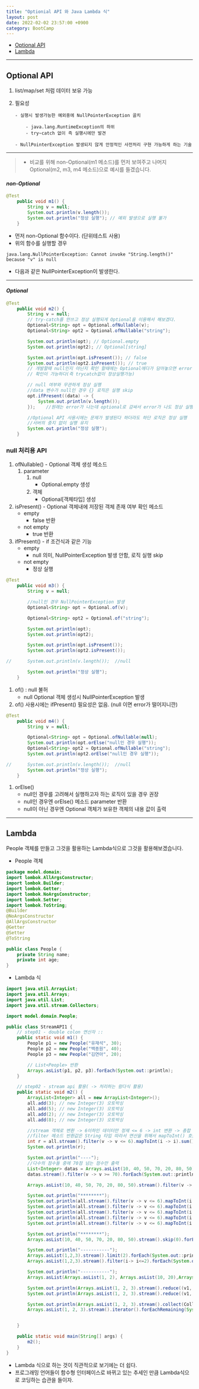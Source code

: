 ```yaml
---
title: "Optionial API 와 Java Lambda 식"
layout: post
date: 2022-02-02 23:57:00 +0900
category: BootCamp
---
```


- [Optional API](#optional-api)
- [Lambda](#lambda)

---

## Optional API

1.  list/map/set 처럼 데이터 보유 가능
2.  필요성

        - 실행시 발생가능한 예외중에 NullPointerException 골치

            - java.lang.RuntimeException의 하위
        	- try~catch 없이 즉 실행시에만 발견

        - NullPointerException 발생되지 않게 안정적인 사전처리 구현 가능하게 하는 기술

---

> - 비교를 위해 non-Optional(m1 메소드)를 먼저 보여주고 나머지 Optional(m2, m3, m4 메소드)으로 예시를 들겠습니다.

#### **_non-Optional_**

```java
@Test
	public void m1() {
		String v = null;
		System.out.println(v.length());
		System.out.println("정상 실행"); // 예외 발생으로 실행 불가
	}
```

- 먼저 non-Optional 함수이다. (단위테스트 사용)
- 위의 함수를 실행할 경우

```
java.lang.NullPointerException: Cannot invoke "String.length()" because "v" is null
```

- 다음과 같은 NullPointerException이 발생한다.

---

#### **_Optional_**

```java
@Test
	public void m2() {
		String v = null;
		// try-catch를 안쓰고 정상 실행되게 Optional을 이용해서 해보겠다.
		Optional<String> opt = Optional.ofNullable(v);
		Optional<String> opt2 = Optional.ofNullable("string");

		System.out.println(opt); // Optional.empty
		System.out.println(opt2); // Optional[string]

		System.out.println(opt.isPresent()); // false
		System.out.println(opt2.isPresent()); // true
		// 개발할때 null인지 아닌지 확인 할때에는 Optional에다가 담아놓으면 error(nullpointExceptino)없이 실행시에
		// 확인이 가능하다(즉 trycatch없이 정상실행가능)

		// null 여부와 무관하게 정상 실행
		//data 변수가 null인 경우 {} 로직은 실행 skip
		opt.ifPresent((data) -> {
			System.out.println(v.length());
		});    //원래는 error가 나는데 optional로 감싸서 error가 나도 정상 실행이 됨.

		//Optional API 사용시에는 문제가 발생된다 하더라도 하단 로직은 정상 실행
		//서버의 중지 없이 실행 유지
		System.out.println("정상 실행");
	}
```

### null 처리용 API

1. ofNullable() - Optional 객체 생성 메소드
   1. parameter
      1. null
         - Optional.empty 생성
      2. 객체
         - Optional[객체타입] 생성
2. isPresent() - Optional 객체내에 저장된 객체 존재 여부 확인 메소드
   - empty
     - false 반환
   - not empty
     - true 반환
3. ifPresent() - if 조건식과 같은 기능
   - empty
     - null 의미, NullPointerException 발생 안함, 로직 실행 skip
   - not empty
     - 정상 실행

```java
@Test
	public void m3() {
		String v = null;

		//null인 경우 NullPointerException 발생
		Optional<String> opt = Optional.of(v);

		Optional<String> opt2 = Optional.of("string");

		System.out.println(opt);
		System.out.println(opt2);

		System.out.println(opt.isPresent());
		System.out.println(opt2.isPresent());

//		System.out.println(v.length());  //null

		System.out.println("정상 실행");
	}
```

1. of() : null 불허
   - null Optional 객체 생성시 NullPointerException 발생
2. of() 사용시에는 ifPresent() 필요성은 없음. (null 이면 error가 떨어지니깐)

```java
@Test
	public void m4() {
		String v = null;

		Optional<String> opt = Optional.ofNullable(null);
		System.out.println(opt.orElse("null인 경우 실행"));
		Optional<String> opt2 = Optional.ofNullable("string");
		System.out.println(opt2.orElse("null인 경우 실행"));

//		System.out.println(v.length());  //null
		System.out.println("정상 실행");
	}
```

1. orElse()
   - null인 경우를 고려해서 실행하고자 하는 로직이 있을 경우 권장
   - null인 경우엔 orElse() 메소드 parameter 반환
   - null이 아닌 경우엔 Optional 객체가 보유한 객체의 내용 값이 출력

---

## Lambda

People 객체를 만들고 그것을 활용하는 Lambda식으로 그것을 활용해보겠습니다.

- People 객체

```java
package model.domain;
import lombok.AllArgsConstructor;
import lombok.Builder;
import lombok.Getter;
import lombok.NoArgsConstructor;
import lombok.Setter;
import lombok.ToString;
@Builder
@NoArgsConstructor
@AllArgsConstructor
@Getter
@Setter
@ToString

public class People {
	private String name;
	private int age;
}
```

- Lambda 식

```java
import java.util.ArrayList;
import java.util.Arrays;
import java.util.List;
import java.util.stream.Collectors;

import model.domain.People;

public class StreamAPI1 {
	// step01 - double colon 연산자 ::
	public static void m1() {
		People p1 = new People("유재석", 30);
		People p2 = new People("백종원", 40);
		People p3 = new People("김연아", 20);

		// List<People> 반환
		Arrays.asList(p1, p2, p3).forEach(System.out::println);
	}

	// step02 - stream api 활용( -> 처리하는 람다식 활용)
	public static void m2() {
		ArrayList<Integer> all = new ArrayList<Integer>();
		all.add(3); // new Integer(3) 오토박싱
		all.add(5); // new Integer(3) 오토박싱
		all.add(2); // new Integer(3) 오토박싱
		all.add(8); // new Integer(3) 오토박싱

		//stream 객체로 변환 -> 6이하인 데이터만 정제 <= 6 -> int 변환 -> 총합
		//filter 메소드 반환값은 String 타입 따라서 연산을 위해서 mapToInt() 호출해서 int로 변환
		int r = all.stream().filter(v -> v <= 6).mapToInt(i -> i).sum();
		System.out.println(r);

		System.out.println("----");
		//다수의 점수들 중에 70점 넘는 점수만 출력
		List<Integer> datas = Arrays.asList(10, 40, 50, 70, 20, 80, 50);
		datas.stream().filter(v -> v >= 70).forEach(System.out::println);

		Arrays.asList(10, 40, 50, 70, 20, 80, 50).stream().filter(v -> v >= 70).forEach(System.out::println);

		System.out.println("********");
		System.out.println(all.stream().filter(v -> v <= 6).mapToInt(i -> i).count());
		System.out.println(all.stream().filter(v -> v <= 6).mapToInt(i -> i).max()); //5값을 보유한 Optional객체
		System.out.println(all.stream().filter(v -> v <= 6).mapToInt(i -> i).max().getAsInt()); //Optional 객체의 내용물 반환
		System.out.println(all.stream().filter(v -> v <= 6).mapToInt(i -> i).findFirst());
		System.out.println(all.stream().filter(v -> v <= 6).mapToInt(i -> i).findAny());

		System.out.println("********");
		Arrays.asList(10, 40, 50, 70, 20, 80, 50).stream().skip(0).forEach(System.out::println);

		System.out.println("-----------");
		Arrays.asList(1,2,3).stream().limit(2).forEach(System.out::println);
		Arrays.asList(1,2,3).stream().filter(i-> i<=2).forEach(System.out::println);

		System.out.println("-----------");
		Arrays.asList(Arrays.asList(1, 2), Arrays.asList(10, 20),Arrays.asList(100, 200)).stream().flatMap(i -> i.stream()).forEach(System.out::println);

		System.out.println(Arrays.asList(1, 2, 3).stream().reduce((v1, v2) -> v1 + v2).get());
		System.out.println(Arrays.asList(1, 2, 3).stream().reduce((v1, v2) -> v2 - v1).get());

		System.out.println(Arrays.asList(1, 2, 3).stream().collect(Collectors.toList()));
		Arrays.asList(1, 2, 3).stream().iterator().forEachRemaining(System.out::println);


	}

	public static void main(String[] args) {
		m2();
	}
}
```

- Lambda 식으로 하는 것이 직관적으로 보기에는 더 쉽다.
- 프로그래밍 언어들이 함수형 인터페이스로 바뀌고 있는 추세인 만큼 Lambda식으로 코딩하는 습관을 들이자.
